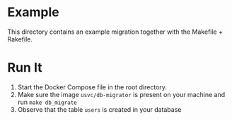 # Example

This directory contains an example migration together with the Makefile + Rakefile.

# Run It

1. Start the Docker Compose file in the root directory.
2. Make sure the image `usvc/db-migrator` is present on your machine and run `make db_migrate`
3. Observe that the table `users` is created in your database

